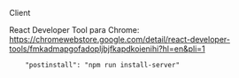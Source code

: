 Client

React Developer Tool para Chrome:
https://chromewebstore.google.com/detail/react-developer-tools/fmkadmapgofadopljbjfkapdkoienihi?hl=en&pli=1
```
    "postinstall": "npm run install-server"
```